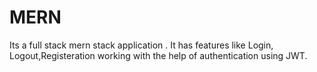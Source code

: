 # MERN
Its a full stack mern stack application . It has features like Login, Logout,Registeration working with the help of authentication using JWT.

